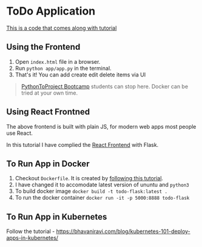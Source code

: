 # ToDo Application

[This is a code that comes along with tutorial](https://medium.com/@bhavaniravi/build-your-1st-python-web-app-with-flask-b039d11f101c)

## Using the Frontend

1. Open `index.html` file in a browser.
2. Run `python app/app.py` in the terminal.
3. That's it! You can add create edit delete items via UI

> [PythonToProject Bootcamp](https://bhavaniravi.gumroad.com/l/LaFSj) students can stop here. Docker can be tried at your own time.

## Using React Frontned

The above frontend is built with plain JS, for modern web apps most people use React. 

In this tutorial I have complied the [React Frontend](https://medium.com/bhavaniravi/building-your-1st-webapp-integrating-with-frontend-d9f1a8bf21a5) with Flask.

## To Run App in Docker

1. Checkout `Dockerfile`. It is created by [following this tutorial](https://runnable.com/docker/python/dockerize-your-flask-application).
2. I have changed it to accomodate latest version of ununtu and `python3`
3. To build docker image `docker build -t todo-flask:latest .`
4. To run the docker container `docker run -it -p 5000:8888 todo-flask `

## To Run App in Kubernetes 

Follow the tutorial - https://bhavaniravi.com/blog/kubernetes-101-deploy-apps-in-kubernetes/

